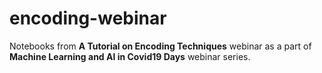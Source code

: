 # encoding-webinar

Notebooks from **A Tutorial on Encoding Techniques** webinar as a part of **Machine Learning and AI in Covid19 Days** webinar series.
